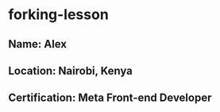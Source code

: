 # forking-lesson
## Name: Alex
## Location: Nairobi, Kenya
## Certification: Meta Front-end Developer